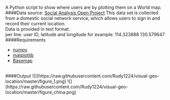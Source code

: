 A Python script to show where users are by plotting them on a World map.
<br>
####Data source: [Social Analysis Open Project](http://socialysis.org/data/dataset/dataset)
This data set is collected from a domestic social network service, which allows users to sign in and record their current location. <br>
Data is provided in text format. <br> 
per line: user ID, latitude and longitude for example: 114.323888 130.579647
<br>
####Requirements
* [numpy](http://www.numpy.org/)
* [matplotlib](http://matplotlib.org/)
* [Basemap](http://matplotlib.org/basemap/)
<br>
####Output
![](https://raw.githubusercontent.com/Rudy1224/visual-geo-location/master/figure_1.png)
![](https://raw.githubusercontent.com/Rudy1224/visual-geo-location/master/figure_china.png)